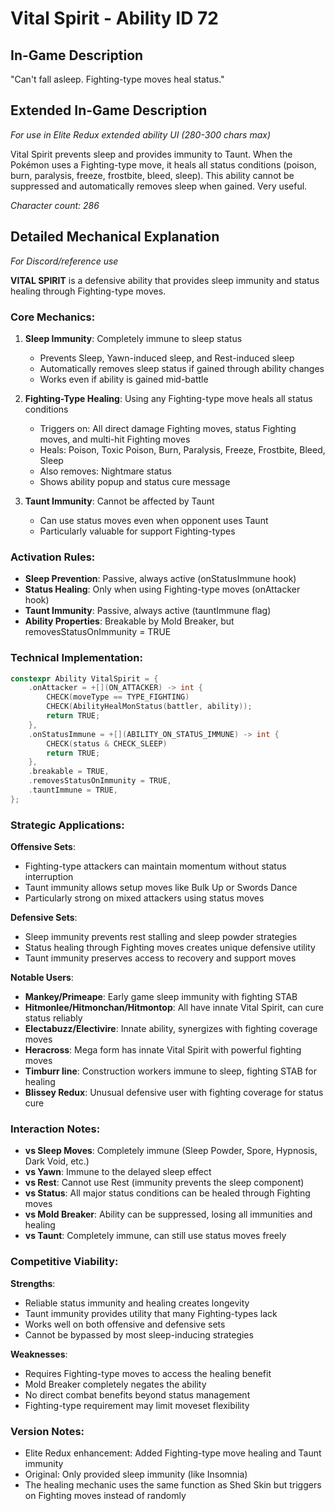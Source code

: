 # Vital Spirit - Ability ID 72

## In-Game Description
"Can't fall asleep. Fighting-type moves heal status."

## Extended In-Game Description
*For use in Elite Redux extended ability UI (280-300 chars max)*

Vital Spirit prevents sleep and provides immunity to Taunt. When the Pokémon uses a Fighting-type move, it heals all status conditions (poison, burn, paralysis, freeze, frostbite, bleed, sleep). This ability cannot be suppressed and automatically removes sleep when gained. Very useful.

*Character count: 286*

## Detailed Mechanical Explanation
*For Discord/reference use*

**VITAL SPIRIT** is a defensive ability that provides sleep immunity and status healing through Fighting-type moves.

### Core Mechanics:
1. **Sleep Immunity**: Completely immune to sleep status
   - Prevents Sleep, Yawn-induced sleep, and Rest-induced sleep
   - Automatically removes sleep status if gained through ability changes
   - Works even if ability is gained mid-battle

2. **Fighting-Type Healing**: Using any Fighting-type move heals all status conditions
   - Triggers on: All direct damage Fighting moves, status Fighting moves, and multi-hit Fighting moves
   - Heals: Poison, Toxic Poison, Burn, Paralysis, Freeze, Frostbite, Bleed, Sleep
   - Also removes: Nightmare status
   - Shows ability popup and status cure message

3. **Taunt Immunity**: Cannot be affected by Taunt
   - Can use status moves even when opponent uses Taunt
   - Particularly valuable for support Fighting-types

### Activation Rules:
- **Sleep Prevention**: Passive, always active (onStatusImmune hook)
- **Status Healing**: Only when using Fighting-type moves (onAttacker hook)
- **Taunt Immunity**: Passive, always active (tauntImmune flag)
- **Ability Properties**: Breakable by Mold Breaker, but removesStatusOnImmunity = TRUE

### Technical Implementation:
```c
constexpr Ability VitalSpirit = {
    .onAttacker = +[](ON_ATTACKER) -> int {
        CHECK(moveType == TYPE_FIGHTING)
        CHECK(AbilityHealMonStatus(battler, ability));
        return TRUE;
    },
    .onStatusImmune = +[](ABILITY_ON_STATUS_IMMUNE) -> int {
        CHECK(status & CHECK_SLEEP)
        return TRUE;
    },
    .breakable = TRUE,
    .removesStatusOnImmunity = TRUE,
    .tauntImmune = TRUE,
};
```

### Strategic Applications:

**Offensive Sets**:
- Fighting-type attackers can maintain momentum without status interruption
- Taunt immunity allows setup moves like Bulk Up or Swords Dance
- Particularly strong on mixed attackers using status moves

**Defensive Sets**:
- Sleep immunity prevents rest stalling and sleep powder strategies
- Status healing through Fighting moves creates unique defensive utility
- Taunt immunity preserves access to recovery and support moves

**Notable Users**:
- **Mankey/Primeape**: Early game sleep immunity with fighting STAB
- **Hitmonlee/Hitmonchan/Hitmontop**: All have innate Vital Spirit, can cure status reliably
- **Electabuzz/Electivire**: Innate ability, synergizes with fighting coverage moves
- **Heracross**: Mega form has innate Vital Spirit with powerful fighting moves
- **Timburr line**: Construction workers immune to sleep, fighting STAB for healing
- **Blissey Redux**: Unusual defensive user with fighting coverage for status cure

### Interaction Notes:
- **vs Sleep Moves**: Completely immune (Sleep Powder, Spore, Hypnosis, Dark Void, etc.)
- **vs Yawn**: Immune to the delayed sleep effect
- **vs Rest**: Cannot use Rest (immunity prevents the sleep component)
- **vs Status**: All major status conditions can be healed through Fighting moves
- **vs Mold Breaker**: Ability can be suppressed, losing all immunities and healing
- **vs Taunt**: Completely immune, can still use status moves freely

### Competitive Viability:
**Strengths**:
- Reliable status immunity and healing creates longevity
- Taunt immunity provides utility that many Fighting-types lack
- Works well on both offensive and defensive sets
- Cannot be bypassed by most sleep-inducing strategies

**Weaknesses**:
- Requires Fighting-type moves to access the healing benefit
- Mold Breaker completely negates the ability
- No direct combat benefits beyond status management
- Fighting-type requirement may limit moveset flexibility

### Version Notes:
- Elite Redux enhancement: Added Fighting-type move healing and Taunt immunity
- Original: Only provided sleep immunity (like Insomnia)
- The healing mechanic uses the same function as Shed Skin but triggers on Fighting moves instead of randomly